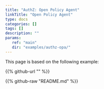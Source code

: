 ```yaml
---
title: "AuthZ: Open Policy Agent"
linkTitle: "Open Policy Agent"
type: docs
categories: []
tags: []
description: ""
params:
   ref: "main"
   dir: "examples/authz-opa/"
---
```


This page is based on the following example:

{{% github-url "" %}}

{{% github-raw "README.md" %}}
